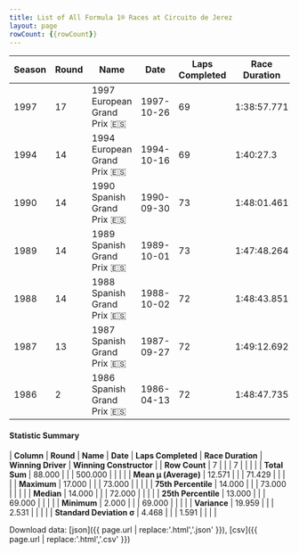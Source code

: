 ```yaml
---
title: List of All Formula 1® Races at Circuito de Jerez
layout: page
rowCount: {{rowCount}}
---
```


| Season | Round | Name | Date | Laps Completed | Race Duration | Winning Driver | Winning Constructor |
|--|--|--|--|--|--|--|--|
| 1997 | 17 | 1997 European Grand Prix 🇪🇸 | 1997-10-26 | 69 | 1:38:57.771 | Mika Häkkinen 🇫🇮 | McLaren 🇬🇧 |
| 1994 | 14 | 1994 European Grand Prix 🇪🇸 | 1994-10-16 | 69 | 1:40:27.3 | Michael Schumacher 🇩🇪 | Benetton 🇮🇹 |
| 1990 | 14 | 1990 Spanish Grand Prix 🇪🇸 | 1990-09-30 | 73 | 1:48:01.461 | Alain Prost 🇫🇷 | Ferrari 🇮🇹 |
| 1989 | 14 | 1989 Spanish Grand Prix 🇪🇸 | 1989-10-01 | 73 | 1:47:48.264 | Ayrton Senna 🇧🇷 | McLaren 🇬🇧 |
| 1988 | 14 | 1988 Spanish Grand Prix 🇪🇸 | 1988-10-02 | 72 | 1:48:43.851 | Alain Prost 🇫🇷 | McLaren 🇬🇧 |
| 1987 | 13 | 1987 Spanish Grand Prix 🇪🇸 | 1987-09-27 | 72 | 1:49:12.692 | Nigel Mansell 🇬🇧 | Williams 🇬🇧 |
| 1986 | 2 | 1986 Spanish Grand Prix 🇪🇸 | 1986-04-13 | 72 | 1:48:47.735 | Ayrton Senna 🇧🇷 | Team Lotus 🇬🇧 |

#### Statistic Summary

| **Column** | **Round** | **Name** | **Date** | **Laps Completed** | **Race Duration** | **Winning Driver** | **Winning Constructor** |
| **Row Count** | 7 |  |  | 7 |  |  |  |
| **Total Sum** | 88.000 |  |  | 500.000 |  |  |  |
| **Mean μ (Average)** | 12.571 |  |  | 71.429 |  |  |  |
| **Maximum** | 17.000 |  |  | 73.000 |  |  |  |
| **75th Percentile** | 14.000 |  |  | 73.000 |  |  |  |
| **Median** | 14.000 |  |  | 72.000 |  |  |  |
| **25th Percentile** | 13.000 |  |  | 69.000 |  |  |  |
| **Minimum** | 2.000 |  |  | 69.000 |  |  |  |
| **Variance** | 19.959 |  |  | 2.531 |  |  |  |
| **Standard Deviation σ** | 4.468 |  |  | 1.591 |  |  |  |

Download data: [json]({{ page.url | replace:'.html','.json' }}), [csv]({{ page.url | replace:'.html','.csv' }})

